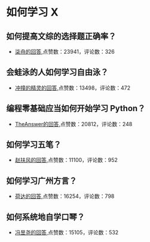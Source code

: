#  如何学习 X 
## 如何提高文综的选择题正确率？
- [柒舟的回答](https://www.zhihu.com/question/48712102/answer/1135221559),点赞数：23941，评论数：326
## 会蛙泳的人如何学习自由泳？
- [冲撞的精灵的回答](https://www.zhihu.com/question/20237169/answer/45013372),点赞数：13498，评论数：472
## 编程零基础应当如何开始学习 Python？
- [TheAnswer的回答](https://www.zhihu.com/question/20039623/answer/64926634),点赞数：20812，评论数：248
## 如何学习五笔？
- [赵扶风的回答](https://www.zhihu.com/question/19816777/answer/17322223),点赞数：11100，评论数：952
## 如何学习广州方言？
- [荷达的回答](https://www.zhihu.com/question/19568786/answer/75870433),点赞数：16254，评论数：798
## 如何系统地自学口琴？
- [冯昱尧的回答](https://www.zhihu.com/question/20151103/answer/14140955),点赞数：15105，评论数：532
